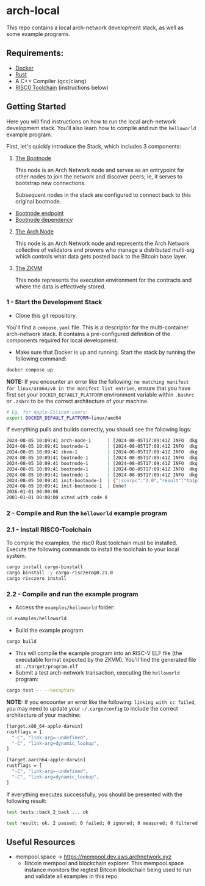# arch-local

This repo contains a local arch-network development stack, as well as some example programs.

## Requirements:
- [Docker](https://www.docker.com/)
- [Rust](https://www.rust-lang.org/)
- A C++ Compiler (gcc/clang)
- [RISC0 Toolchain](https://www.risczero.com/) (instructions below)

## Getting Started

Here you will find instructions on how to run the local arch-network development stack. You'll also learn how to compile and run the `helloworld` example program.

First, let's quickly introduce the Stack, which includes 3 components:
1. [The Bootnode](https://github.com/Arch-Network/arch-local/blob/main/compose.yaml#L2)
    
    This node is an Arch Network node and serves as an entrypoint for other nodes to join the network and discover peers; ie, it serves to bootstrap new connections. 

    Subsequent nodes in the stack are configured to connect back to this original bootnode.

- [Bootnode endpoint](https://github.com/Arch-Network/arch-local/blob/main/compose.yaml#L49)
- [Bootnode dependency](https://github.com/Arch-Network/arch-local/blob/main/compose.yaml#L65)

2. [The Arch Node](https://github.com/Arch-Network/arch-local/blob/main/compose.yaml#L38)
  
    This node is an Arch Network node and represents the Arch Network collective of validators and provers who manage a distributed multi-sig which controls what data gets posted back to the Bitcoin base layer.

3. [The ZKVM](https://github.com/Arch-Network/arch-local/blob/main/compose.yaml#L68)
  
    This node represents the execution environment for the contracts and where the data is effectively stored.

### 1 - Start the Development Stack
- Clone this git repository. 

You'll find a `compose.yaml` file. This is a descriptor for the multi-container arch-network stack. It contains a pre-configured definition of the components required for local development.
- Make sure that Docker is up and running. Start the stack by running the following command:
```bash
docker compose up
```

**NOTE:** If you encounter an error like the following: `no matching manifest for linux/arm64/v8 in the manifest list entries`, ensure that you have first set your `DOCKER_DEFAULT_PLATFORM` environment variable within `.bashrc` or `.zshrc` to be the correct architecture of your machine. 

```bash
# Eg, for Apple-Silicon users:
export DOCKER_DEFAULT_PLATFORM=linux/amd64
```

If everything pulls and builds correctly, you should see the following logs: 
```bash
2024-08-05 10:09:41 arch-node-1      | [2024-08-05T17:09:41Z INFO  dkg::participant] Finished round 3
2024-08-05 10:09:41 bootnode-1       | [2024-08-05T17:09:41Z INFO  dkg::participant] Finished round 3
2024-08-05 10:09:41 zkvm-1           | [2024-08-05T17:09:41Z INFO  dkg::participant] Finished round 3
2024-08-05 10:09:41 bootnode-1       | [2024-08-05T17:09:41Z INFO  dkg::coordinator] Received response from node http://zkvm:9003
2024-08-05 10:09:41 bootnode-1       | [2024-08-05T17:09:41Z INFO  dkg::coordinator] Received response from node http://bootnode:9001
2024-08-05 10:09:41 bootnode-1       | [2024-08-05T17:09:41Z INFO  dkg::coordinator] Received response from node http://arch-node:9002
2024-08-05 10:09:41 bootnode-1       | [2024-08-05T17:09:41Z INFO  dkg::coordinator] DKG as an aggregator finished successfully
2024-08-05 10:09:41 init-bootnode-1  | {"jsonrpc":"2.0","result":"tb1p7xq37ajlargykmkdrsn8p0qg9jxsvvwefje07x0ydpz5yvujv5gq4ck3gh","id":"id"}
2024-08-05 10:09:41 init-bootnode-1  | Done!
2036-01-01 00:00:00 
2001-01-01 00:00:00 xited with code 0
```

### 2 - Compile and Run the `helloworld` example program

### 2.1 - Install RISC0-Toolchain

To compile the examples, the risc0 Rust toolchain must be installed. Execute the following commands to install the toolchain to your local system.

```bash
cargo install cargo-binstall
cargo binstall -y cargo-risczero@0.21.0
cargo risczero install
```

### 2.2 - Compile and run the example program
- Access the `examples/helloworld` folder:
```bash
cd examples/helloworld
```
- Build the example program
```bash
cargo build
```
- This will compile the example program into an RISC-V ELF file (the executable format expected by the ZKVM). You'll find the generated file at: `./target/program.elf`
- Submit a test arch-network transaction, executing the `helloworld` program: 
```bash
cargo test -- --nocapture
```

**NOTE:** If you encounter an error like the following: `linking with cc failed`, you may need to update your `~/.cargo/config` to include the correct architecture of your machine:
```bash
[target.x86_64-apple-darwin]
rustflags = [
  "-C", "link-arg=-undefined",
  "-C", "link-arg=dynamic_lookup",
]

[target.aarch64-apple-darwin]
rustflags = [
  "-C", "link-arg=-undefined",
  "-C", "link-arg=dynamic_lookup",
]
```

If everything executes successfully, you should be presented with the following result:
```bash
test tests::back_2_back ... ok

test result: ok. 2 passed; 0 failed; 0 ignored; 0 measured; 0 filtered out; finished in 38.62s
```

## Useful Resources

-  mempool.space -> https://mempool.dev.aws.archnetwork.xyz 
   -  Bitcoin mempool and blockchain explorer. This mempool.space instance monitors the regtest Bitcoin blockchain being used to run and validate all examples in this repo.

